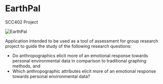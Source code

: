 # EarthPal
SCC402 Project

![EarthPal](https://user-images.githubusercontent.com/37414095/98237520-ec7d0280-1f5c-11eb-99f5-8af01a77f525.png)

Application intended to be used as a tool of assessment for group research project to guide the study of the following research questions:
 - Do anthropographics elicit more of an emotional response towards personal environmental data in comparison to traditional        graphing methods, and 
 - Which anthropographic attributes elicit more of an emotional response towards personal environmental data? 
